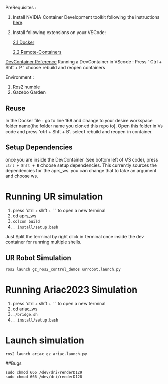 
PreRequisites :

1. Install NVIDIA Container Development toolkit
            following the instructions
 [here](https://docs.nvidia.com/datacenter/cloud-native/container-toolkit/latest/install-guide.html).

2. Install following extensions on your VSCode: 

    [2.1 Docker](https://marketplace.visualstudio.com/items?itemName=ms-azuretools.vscode-docker)

    [2.2 Remote-Containers](https://marketplace.visualstudio.com/items?itemName=ms-vscode-remote.remote-containers)

[DevContainer Reference](https://containers.dev/implementors/json_reference/#remoteUser)
Running a DevContainer in VScode :
Press ` Ctrl + Shft + P ' choose rebuild and reopen containers

Environment :

1. Ros2 humble
2. Gazebo Garden

## Reuse
    
In the Docker file : go to line 168 and change to your desire workspace folder name(the folder name you cloned this repo to).
Open this folder in Vs code and press 'ctrl + Shft + B'. select rebuild and reopen in container.

## Setup Dependencies

once you are inside the DevContainer (see bottom left of VS code), press `ctrl + Shft + B` choose setup dependencies. This currently sources the dependencies for the aprs_ws. you can change that to take an argument and choose ws.

# Running UR simulation

1. press 'ctrl + shft + ` ' to open a new terminal
2. cd aprs_ws
3. ```colcon build```
4. ```. install/setup.bash```

Just Split the terminal by right click in terminal once inside the dev container for running multiple shells.

## UR Robot Simulation

```
ros2 launch gz_ros2_control_demos urrobot.launch.py
```

# Running Ariac2023 Simulation

1. press 'ctrl + shft + ` ' to open a new terminal
2. cd ariac_ws
3. ```./bridge.sh```
4. ```. install/setup.bash```

# Launch simulation

```
ros2 launch ariac_gz ariac.launch.py
```


##Bugs
```
sudo chmod 666 /dev/dri/renderD129
sudo chmod 666 /dev/dri/renderD128
```